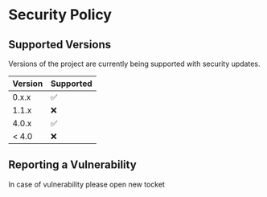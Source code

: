 # Security Policy

## Supported Versions

Versions of the project are currently being supported with security updates.

| Version | Supported          |
| ------- | ------------------ |
| 0.x.x   | :white_check_mark: |
| 1.1.x   | :x:                |
| 4.0.x   | :white_check_mark: |
| < 4.0   | :x:                |

## Reporting a Vulnerability

In case of vulnerability please open new tocket
